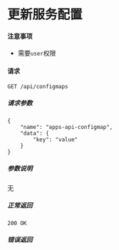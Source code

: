 # 更新服务配置

#### 注意事项

- 需要`user`权限

#### 请求

```
GET /api/configmaps
```

##### 请求参数

```
{
    "name": "apps-api-configmap",
    "data": {
        "key": "value"
    }
}
```

##### 参数说明

无

##### 正常返回

```
200 OK
```

##### 错误返回

